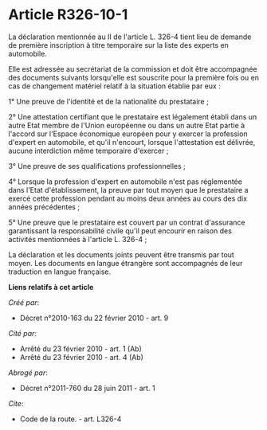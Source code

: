 # Article R326-10-1

La déclaration mentionnée au II de l'article L. 326-4 tient lieu de demande de première inscription à titre temporaire sur la
liste des experts en automobile. 

Elle est adressée au secrétariat de la commission et doit être accompagnée des documents suivants lorsqu'elle est souscrite
pour la première fois ou en cas de changement matériel relatif à la situation établie par eux : 

1° Une preuve de l'identité et de la nationalité du prestataire ; 

2° Une attestation certifiant que le prestataire est légalement établi dans un autre Etat membre de l'Union européenne ou
dans un autre Etat partie à l'accord sur l'Espace économique européen pour y exercer la profession d'expert en automobile, et
qu'il n'encourt, lorsque l'attestation est délivrée, aucune interdiction même temporaire d'exercer ; 

3° Une preuve de ses qualifications professionnelles ; 

4° Lorsque la profession d'expert en automobile n'est pas réglementée dans l'Etat d'établissement, la preuve par tout moyen
que le prestataire a exercé cette profession pendant au moins deux années au cours des dix années précédentes ; 

5° Une preuve que le prestataire est couvert par un contrat d'assurance garantissant la responsabilité civile qu'il peut
encourir en raison des activités mentionnées à l'article L. 326-4 ; 

La déclaration et les documents joints peuvent être transmis par tout moyen. Les documents en langue étrangère sont
accompagnés de leur traduction en langue française.

**Liens relatifs à cet article**

_Créé par_:

  - Décret n°2010-163 du 22 février 2010 - art. 9

_Cité par_:

  - Arrêté du 23 février 2010 - art. 1 (Ab)
  - Arrêté du 23 février 2010 - art. 4 (Ab)

_Abrogé par_:

  - Décret n°2011-760 du 28 juin 2011 - art. 1

_Cite_:

  - Code de la route. - art. L326-4

